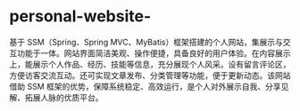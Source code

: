 # personal-website-
基于 SSM（Spring、Spring MVC、MyBatis）框架搭建的个人网站，集展示与交互功能于一体。网站界面简洁美观、操作便捷，具备良好的用户体验。在内容展示上，能展示个人作品、经历、技能等信息，充分展现个人风采。设有留言评论区，方便访客交流互动。还可实现文章发布、分类管理等功能，便于更新动态。该网站借助 SSM 框架的优势，保障系统稳定、高效运行，是个人对外展示自我、分享见解、拓展人脉的优质平台。 
